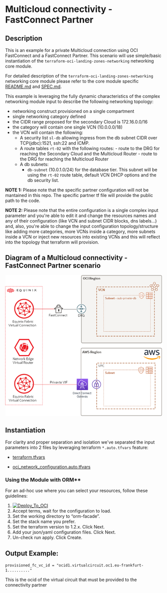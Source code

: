 <!-- BEGIN_TF_DOCS -->
# Multicloud connectivity - FastConnect Partner

## Description

This is an example for a private Multicloud connection using OCI FastConnect and a FastConnect Partner.
This scenario will use simple/basic instantiation of the ```terraform-oci-landing-zones-networking``` networking core module.

For detailed description of the ```terraform-oci-landing-zones-networking``` networking core module please refer to the core module specific [README.md](../../README.md) and [SPEC.md](../../SPEC.md).

This example is leveraging the fully dynamic characteristics of the complex networking module input to describe the following networking topology:

- networking construct provisioned on a single compartment
- single networking category defined
- the CIDR range proposed for the secondary Cloud is 172.16.0.0/16
- the category will contain one single VCN (10.0.0.0/18)
- the VCN will contain the following:
    - A security list ```sl-db``` allowing ingress from the db subnet CIDR over TCP(jdbc):1521, ssh:22 and ICMP.
    - A route tables ```rt-02``` with the following routes:
            - route to the DRG for reaching the Secondary Cloud and the Multicloud Router
            - route to the DRG for reaching the Multicloud Router
    - A db subnets:
        - ```db-subnet``` (10.0.1.0/24) for the database tier. This subnet will be using the ```rt-02``` route table, default VCN DHCP options and the db security list.

__NOTE 1:__ Please note that the specific partner configuration will not be mantained in this repo. The specific partner tf file will provide the public path to the code.

__NOTE 2:__ Please note that the entire configuration is a single complex input parameter and you're able to edit it and change the resources names and any of their configuration (like VCN and subnet CIDR blocks, dns labels...) and, also, you're able to change the input configuration topology/structure like adding more categories, more VCNs inside a category, more subnets inside a VCN or inject new resources into existing VCNs and this will reflect into the topology that terraform will provision.

## Diagram of a Multicloud connectivity - FastConnect Partner scenario

![](diagrams/oci-aws-equinix.png)

## Instantiation

For clarity and proper separation and isolation we've separated the input parameters into 2 files by leveraging terraform ```*.auto.tfvars``` feature:

- [terraform.tfvars](./terraform.tfvars.template)

- [oci_network_configuration.auto.tfvars](./oci_network_configuration.auto.tfvars)

### Using the Module with ORM**

For an ad-hoc use where you can select your resources, follow these guidelines:
1. [![Deploy_To_OCI](../../../images/DeployToOCI.svg)](https://cloud.oracle.com/resourcemanager/stacks/create?zipUrl=https://github.com/oracle-quickstart/terraform-oci-landing-zones-networking/archive/refs/heads/main.zip&zipUrlVariables={"input_config_file_url":"https://raw.githubusercontent.com/oracle-quickstart/terraform-oci-landing-zones-networking/main/examples/multi-cloud/oci-fastconnect-partner/input-configs-standards-options/oci_network_configuration.auto.json"})
2. Accept terms,  wait for the configuration to load. 
3. Set the working directory to “orm-facade”. 
4. Set the stack name you prefer.
5. Set the terraform version to 1.2.x. Click Next. 
6. Add your json/yaml configuration files. Click Next.
8. Un-check run apply. Click Create.


## Output Example:

```
provisioned_fc_vc_id = "ocid1.virtualcircuit.oc1.eu-frankfurt-1.........."
```

This is the ocid of the virtual circuit that must be provided to the connectivity partner

